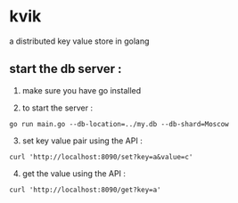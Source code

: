 # kvik
a distributed key value store in golang


## start the db server : 

1. make sure you have go installed

2. to start the server :  

```shell
go run main.go --db-location=../my.db --db-shard=Moscow
```

3. set key value pair using the API : 
```shell
curl 'http://localhost:8090/set?key=a&value=c'
```

4. get the value using the API :
```shell
curl 'http://localhost:8090/get?key=a'
```